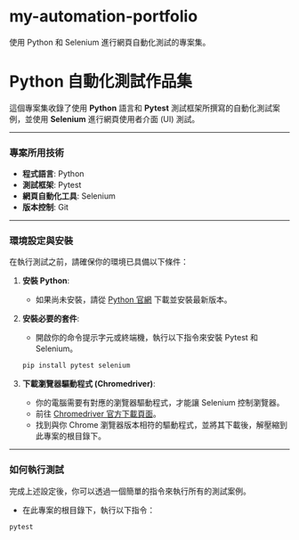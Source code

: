 # my-automation-portfolio
使用 Python 和 Selenium 進行網頁自動化測試的專案集。

# Python 自動化測試作品集

這個專案集收錄了使用 **Python** 語言和 **Pytest** 測試框架所撰寫的自動化測試案例，並使用 **Selenium** 進行網頁使用者介面 (UI) 測試。

---

### 專案所用技術

- **程式語言**: Python
- **測試框架**: Pytest
- **網頁自動化工具**: Selenium
- **版本控制**: Git

---

### 環境設定與安裝

在執行測試之前，請確保你的環境已具備以下條件：

1.  **安裝 Python**: 
    - 如果尚未安裝，請從 [Python 官網](https://www.python.org/downloads/) 下載並安裝最新版本。

2.  **安裝必要的套件**:
    - 開啟你的命令提示字元或終端機，執行以下指令來安裝 Pytest 和 Selenium。
    ```bash
    pip install pytest selenium
    ```

3.  **下載瀏覽器驅動程式 (Chromedriver)**:
    - 你的電腦需要有對應的瀏覽器驅動程式，才能讓 Selenium 控制瀏覽器。
    - 前往 [Chromedriver 官方下載頁面](https://googlechromelabs.github.io/chrome-for-testing/)。
    - 找到與你 Chrome 瀏覽器版本相符的驅動程式，並將其下載後，解壓縮到此專案的根目錄下。

---

### 如何執行測試

完成上述設定後，你可以透過一個簡單的指令來執行所有的測試案例。

- 在此專案的根目錄下，執行以下指令：
```bash
pytest